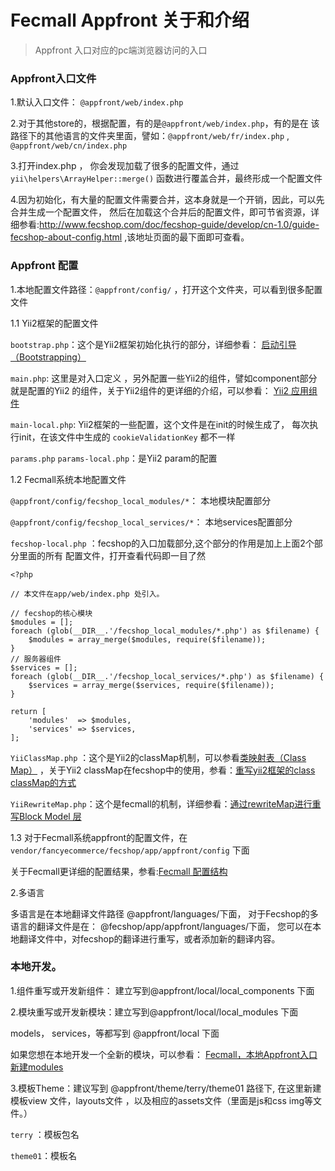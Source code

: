 Fecmall Appfront 关于和介绍
=========================

> Appfront 入口对应的pc端浏览器访问的入口


### Appfront入口文件

1.默认入口文件： `@appfront/web/index.php`

2.对于其他store的，根据配置，有的是`@appfront/web/index.php`，有的是在
该路径下的其他语言的文件夹里面，譬如：`@appfront/web/fr/index.php`
, `@appfront/web/cn/index.php`

3.打开index.php ， 你会发现加载了很多的配置文件，通过`yii\helpers\ArrayHelper::merge()`
函数进行覆盖合并，最终形成一个配置文件

4.因为初始化，有大量的配置文件需要合并，这本身就是一个开销，因此，可以先合并生成一个配置文件，
然后在加载这个合并后的配置文件，即可节省资源，详细参看:http://www.fecshop.com/doc/fecshop-guide/develop/cn-1.0/guide-fecshop-about-config.html
,该地址页面的最下面即可查看。

### Appfront 配置


1.本地配置文件路径：`@appfront/config/` ，打开这个文件夹，可以看到很多配置文件

1.1 Yii2框架的配置文件

`bootstrap.php`：这个是Yii2框架初始化执行的部分，详细参看：
[启动引导（Bootstrapping）](http://www.yiichina.com/doc/guide/2.0/runtime-bootstrapping)

`main.php`: 这里是对入口定义 ，另外配置一些Yii2的组件，譬如component部分就是配置的Yii2
的组件，关于Yii2组件的更详细的介绍，可以参看：
[Yii2 应用组件](http://www.yiichina.com/doc/guide/2.0/structure-application-components)


`main-local.php`: Yii2框架的一些配置，这个文件是在init的时候生成了，
每次执行init，在该文件中生成的 `cookieValidationKey` 都不一样

`params.php` `params-local.php`：是Yii2 param的配置 

1.2 Fecmall系统本地配置文件

`@appfront/config/fecshop_local_modules/*`： 本地模块配置部分

`@appfront/config/fecshop_local_services/*`： 本地services配置部分

`fecshop-local.php` ：fecshop的入口加载部分,这个部分的作用是加上上面2个部分里面的所有
配置文件，打开查看代码即一目了然

```
<?php

// 本文件在app/web/index.php 处引入。

// fecshop的核心模块
$modules = [];
foreach (glob(__DIR__.'/fecshop_local_modules/*.php') as $filename) {
    $modules = array_merge($modules, require($filename));
}
// 服务器组件
$services = [];
foreach (glob(__DIR__.'/fecshop_local_services/*.php') as $filename) {
    $services = array_merge($services, require($filename));
}

return [
    'modules'  => $modules,
    'services' => $services,
];
```


`YiiClassMap.php` ：这个是Yii2的classMap机制，可以参看[类映射表（Class Map）](http://www.yiichina.com/doc/guide/2.0/concept-autoloading#class-map)
，关于Yii2 classMap在fecshop中的使用，参看：[重写yii2框架的class classMap的方式](http://www.fecshop.com/doc/fecshop-guide/develop/cn-1.0/guide-fecshop-rewrite-func.html#7yii2classclassmapfecshop)


`YiiRewriteMap.php`：这个是fecmall的机制，详细参看：[通过rewriteMap进行重写Block Model 层 ](http://www.fecshop.com/doc/fecshop-guide/develop/cn-1.0/guide-fecshop-rewrite-func.html#8rewritemapblock-model)

1.3 对于Fecmall系统appfront的配置文件，在
`vendor/fancyecommerce/fecshop/app/appfront/config` 下面

关于Fecmall更详细的配置结果，参看:[Fecmall 配置结构](http://www.fecshop.com/doc/fecshop-guide/develop/cn-1.0/guide-fecshop-init-config-construction.html)

2.多语言

多语言是在本地翻译文件路径 @appfront/languages/下面，
对于Fecshop的多语言的翻译文件是在： @fecshop/app/appfront/languages/下面，
您可以在本地翻译文件中，对fecshop的翻译进行重写，或者添加新的翻译内容。


### 本地开发。

1.组件重写或开发新组件： 建立写到@appfront/local/local_components 下面

2.模块重写或开发新模块：建立写到@appfront/local/local_modules 下面

models， services，等都写到 @appfront/local 下面

如果您想在本地开发一个全新的模块，可以参看：
[Fecmall，本地Appfront入口新建modules](http://www.fecmall.com/topic/451)

3.模板Theme：建议写到 @appfront/theme/terry/theme01 路径下, 在这里新建模板view
文件，layouts文件  ，以及相应的assets文件（里面是js和css img等文件。）

`terry` ：模板包名

`theme01`：模板名

